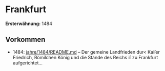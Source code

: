 # Frankfurt

**Ersterwähnung:** 1484

## Vorkommen
- 1484: [jahre/1484/README.md](../jahre/1484/README.md) – Der gemeine Landfrieden dur< Kaiſer Friedrich,
Römiſchen König und die Stände des Reichs iſ zu
Frankfurt aufgerichtet...

